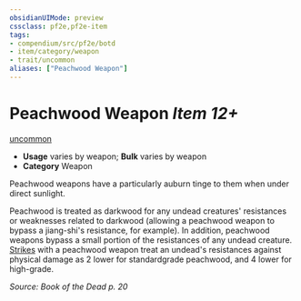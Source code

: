 ```yaml
---
obsidianUIMode: preview
cssclass: pf2e,pf2e-item
tags:
- compendium/src/pf2e/botd
- item/category/weapon
- trait/uncommon
aliases: ["Peachwood Weapon"]
---
```

# Peachwood Weapon *Item 12+*  
[uncommon](/rules/traits/uncommon.md)  

- **Usage** varies by weapon; **Bulk** varies by weapon
- **Category** Weapon

Peachwood weapons have a particularly auburn tinge to them when under direct sunlight.

Peachwood is treated as darkwood for any undead creatures' resistances or weaknesses related to darkwood (allowing a peachwood weapon to bypass a jiang-shi's resistance, for example). In addition, peachwood weapons bypass a small portion of the resistances of any undead creature. [Strikes](/rules/actions/strike.md) with a peachwood weapon treat an undead's resistances against physical damage as 2 lower for standardgrade peachwood, and 4 lower for high-grade.

*Source: Book of the Dead p. 20*